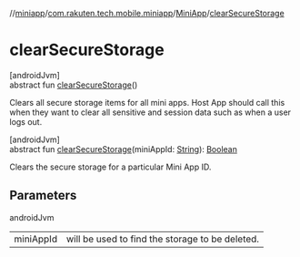 //[miniapp](../../../index.md)/[com.rakuten.tech.mobile.miniapp](../index.md)/[MiniApp](index.md)/[clearSecureStorage](clear-secure-storage.md)

# clearSecureStorage

[androidJvm]\
abstract fun [clearSecureStorage](clear-secure-storage.md)()

Clears all secure storage items for all mini apps. Host App should call this when they want to clear all sensitive and session data such as when a user logs out.

[androidJvm]\
abstract fun [clearSecureStorage](clear-secure-storage.md)(miniAppId: [String](https://kotlinlang.org/api/latest/jvm/stdlib/kotlin/-string/index.html)): [Boolean](https://kotlinlang.org/api/latest/jvm/stdlib/kotlin/-boolean/index.html)

Clears the secure storage for a particular Mini App ID.

## Parameters

androidJvm

| | |
|---|---|
| miniAppId | will be used to find the storage to be deleted. |
